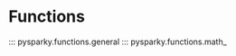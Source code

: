 # Functions
<!-- ## General Functions -->
::: pysparky.functions.general
::: pysparky.functions.math_

